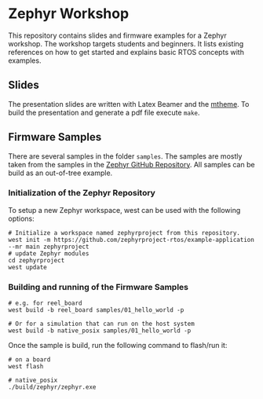 # Zephyr Workshop

This repository contains slides and firmware examples for a Zephyr workshop.
The workshop targets students and beginners. It lists existing references on
how to get started and explains basic RTOS concepts with examples.

## Slides

The presentation slides are written with Latex Beamer and the
[mtheme](https://github.com/matze/mtheme/tree/master). To build the
presentation and generate a pdf file execute `make`.

## Firmware Samples

There are several samples in the folder `samples`. The samples are mostly taken
from the samples in the [Zephyr GitHub
Repository](https://github.com/zephyrproject-rtos/zephyr). All samples can be
build as an out-of-tree example.

### Initialization of the Zephyr Repository

To setup a new Zephyr workspace, west can be used with the following options:

```shell
# Initialize a workspace named zephyrproject from this repository.
west init -m https://github.com/zephyrproject-rtos/example-application --mr main zephyrproject
# update Zephyr modules
cd zephyrproject
west update
```

### Building and running of the Firmware Samples

```shell
# e.g. for reel_board
west build -b reel_board samples/01_hello_world -p

# Or for a simulation that can run on the host system
west build -b native_posix samples/01_hello_world -p
```

Once the sample is build, run the following command to flash/run it:

```shell
# on a board
west flash

# native_posix
./build/zephyr/zephyr.exe
```
